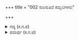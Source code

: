 +++
title = "002 ಸುರಿಸುತಿವೆ ಕಮ್ಬನಿಗಳನು"

+++

<details><summary>ಗದ್ಯ (ಕ.ಗ.ಪ) </summary>

2.  "ಭೀಷ್ಮ ! ನಮ್ಮ ಸೇನೆಯ ಆನೆ ಕುದುರೆಗಳು ಕಣ್ಣೀರು ಸುರಿಸುತ್ತಿವೆ. ಒರೆಯಿಂದ ತೆಗೆದ ಕಿರುಗತ್ತಿಗಳು (ಅಡಾಯುಧ) ಮುರಿದು ಬೀಳುತ್ತಿವೆ. ಸೇನೆ ತಲ್ಲಣಗೊಳ್ಳುವ ಹಾಗೆ ಬಿರುಗಾಳಿ ಬೀಸುತ್ತಿದೆ. ಇನ್ನೊಂದು ಸೂರ್ಯಮಂಡಲವೇ ನಾನಾ ಬಗೆಯಾಗಿ ಕಾಣಿಸುತ್ತಿದೆ. ನಕ್ಷತ್ರಗಳು ಚಲಿಸುತ್ತಿವೆ. ಆಕಾಶದಲ್ಲಿ ರಕ್ತ ವರ್ಣದ ಜಲಧಾರೆ ಸುರಿಯುತ್ತಿದೆ." ಎಂದು ದ್ರೋಣರು ಹೇಳಿದರು
</details>

<details><summary>ಪದಾರ್ಥ (ಕ.ಗ.ಪ) </summary>

ಗಜ-ಆನೆ, ತುರಗ-ಕುದುರೆ, ಚಯ-ಸಮೂಹ, ಉಗಿದ-ಸೆಳೆದ, ಅಡಾಯುಧ-ಕತ್ತಿ, ಅಭ್ರ-ಮೋಡ, ಅರುಣಮಯ-ರಕ್ತವರ್ಣ, ಪಡಿಸೂರ್ಯಮಂಡಲ-ಬೇರೊಂದು ಸೂರ್ಯಮಂಡಲ
</details>
